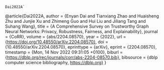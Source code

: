 ```
Dai2022A`
```
@article{Dai2022A,
  author    = {Enyan Dai and
               Tianxiang Zhao and
               Huaisheng Zhu and
               Junjie Xu and
               Zhimeng Guo and
               Hui Liu and
               Jiliang Tang and
               Suhang Wang},
  title     = {A Comprehensive Survey on Trustworthy Graph Neural Networks: Privacy,
               Robustness, Fairness, and Explainability},
  journal   = {CoRR},
  volume    = {abs/2204.08570},
  year      = {2022},
  url       = {https://doi.org/10.48550/arXiv.2204.08570},
  doi       = {10.48550/arXiv.2204.08570},
  eprinttype = {arXiv},
  eprint    = {2204.08570},
  timestamp = {Mon, 14 Nov 2022 09:31:05 +0100},
  biburl    = {https://dblp.org/rec/journals/corr/abs-2204-08570.bib},
  bibsource = {dblp computer science bibliography, https://dblp.org}
}
```
````